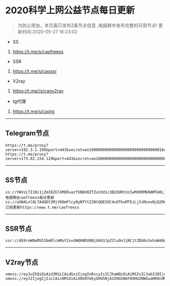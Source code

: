 
# 2020科学上网公益节点每日更新

>为防止爬虫，本页面只发布2条节点信息 ,电报群中发布完整的可用节点!
更新时间:2020-05-27 16:23:02

- SS     
1. https://t.me/s/caofreess
- SSR
1. https://t.me/s/caossr
- V2ray
1. https://t.me//s/caov2ray
- tg代理
1. https://t.me/s/caotg
----------


## Telegram节点

```
https://t.me/proxy?server=192.3.1.199&port=443&secret=ee100000000000000000000000000000016e6f64656a732e6f7267
https://t.me/proxy?server=173.82.154.129&port=443&secret=ee100000000000000000000000000000016e6f64656a732e6f7267
```

----------


## SS节点

```
ss://YWVzLTI1Ni1jZmI6ZUlXMERuazY5NDU0ZTZuU3d1c3B2OURtUzIwMXRRMERAMTA0LjIzNy4xNTQuMjA0OjgwOTc=#电报群@caofreess每日更新
ss://aXN4Lnl0LTA4ODY2MjY0OmFlcy0yNTYtZ2NtQDE5OC4xOTkuMTEzLjIxMzoxNjQ2MA==#订阅更新https://www.t.me/caofreess

```
----------


## SSR节点

```
ssr://dG9reW8wMS51bmRlcmMuY2xvdWQ6NDU0NjU6b3JpZ2luOnJjNC1tZDU6cGxhaW46WmpaeVRHUnIvP29iZnNwYXJhbT0mcHJvdG9wYXJhbT0mcmVtYXJrcz02SzZpNlppRjVwdTA1cGF3YUhSMGNITTZMeTkzZDNjdWRDNXRaUzlqWVc5emMzST0mZ3JvdXA9Nks2aTZaaUY1cHUwNXBhd2FIUjBjSE02THk5M2QzY3VkQzV0WlM5allXOXpjM0k9

```
----------



## V2ray节点
```
vmess://eyJuZXQiOiAid3MiLCAidGxzIjogInRscyIsICJhaWQiOiAiMSIsICJwb3J0IjogIjQ0MyIsICJ0eXBlIjogIm5vbmUiLCAidiI6ICIyIiwgImFkZCI6ICJzOTYuc25vZGUueHl6IiwgImlkIjogImE2NmZhNGY2LTYzYWEtMzAyMC04MzkxLTIyYzQ2MmZkYmFjNyIsICJwYXRoIjogIi9wYW5lbCIsICJwcyI6ICJcdThiYTJcdTk2MDVcdTY2ZjRcdTY1YjBodHRwczovL3d3dy50Lm1lL2Nhb3YycmF5IiwgIm1ldGhvZCI6ICJub25lIiwgImhvc3QiOiAiczk2LnNub2RlLnh5eiJ9
vmess://eyJ2IjogIjIiLCAicHMiOiAiXHU4YmEyXHU5NjA1XHU2NmY0XHU2NWIwaHR0cHM6Ly93d3cudC5tZS9jYW92MnJheSIsICJhZGQiOiAiMTM5LjE2Mi4xNDIuMjA1IiwgInBvcnQiOiAiMjY5MjciLCAiaWQiOiAiNDE1ZDBhNDgtMzBlNy00YjcwLWIzYzAtNjI3Y2NlNDMzZTU4IiwgImFpZCI6ICIyMzMiLCAibmV0IjogIndzIiwgInR5cGUiOiAibm9uZSIsICJob3N0IjogIiIsICJwYXRoIjogIiIsICJ0bHMiOiAiIn0=

```




